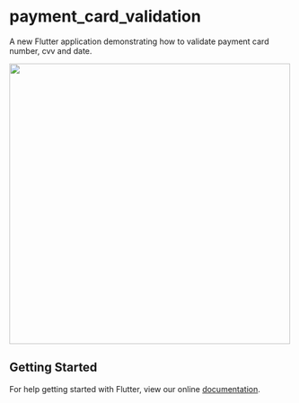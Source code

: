 # payment_card_validation

A new Flutter application demonstrating how to validate payment card number, cvv and date.

<p><img src="https://raw.githubusercontent.com/wilburt/Payment-Card-Validation/master/screenshots/screenshot1.png" width="500px" height="auto"/></p>

## Getting Started

For help getting started with Flutter, view our online
[documentation](https://flutter.io/).
